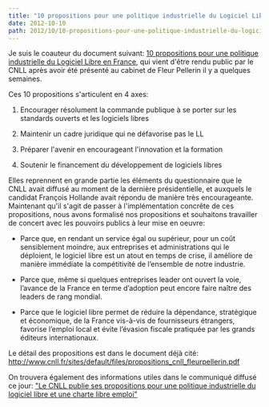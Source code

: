 ```yaml
---
title: "10 propositions pour une politique industrielle du Logiciel Libre en France"
date: 2012-10-10
path: 2012/10/10-propositions-pour-une-politique-industrielle-du-logiciel-libre-en-france
---
```


Je suis le coauteur du document suivant: [10 propositions pour une politique industrielle du Logiciel Libre en France](http://www.cnll.fr/sites/default/files/propositions_cnll_fleurpellerin.pdf), qui vient d'&ecirc;tre rendu public par le CNLL apr&egrave;s avoir &eacute;t&eacute; pr&eacute;sent&eacute; au cabinet de Fleur Pellerin il y a quelques semaines.


Ces 10 propositions s'articulent en 4 axes:

1. Encourager r&eacute;solument la commande publique &agrave; se porter sur les standards ouverts et les logiciels libres

2. Maintenir un cadre juridique qui ne d&eacute;favorise pas le LL

3. Pr&eacute;parer l'avenir en encourageant l'innovation et la formation

4. Soutenir le financement du d&eacute;veloppement de logiciels libres


Elles reprennent en grande partie les &eacute;l&eacute;ments du questionnaire que le CNLL avait diffus&eacute; au moment de la derni&egrave;re pr&eacute;sidentielle, et auxquels le candidat Fran&ccedil;ois Hollande avait r&eacute;pondu de mani&egrave;re tr&egrave;s encourageante. Maintenant qu'il s'agit de passer &agrave; l'impl&eacute;mentation concr&ecirc;te de ces propositions, nous avons formalis&eacute; nos propositions et souhaitons travailler de concert avec les pouvoirs publics &agrave; leur mise en oeuvre:

- Parce que, en rendant un service &eacute;gal ou sup&eacute;rieur, pour un co&ucirc;t sensiblement moindre, aux entreprises et administrations qui le d&eacute;ploient, le logiciel libre est un atout en temps de crise, il am&eacute;liore de mani&egrave;re imm&eacute;diate la comp&eacute;titivit&eacute; de l&rsquo;ensemble de notre industrie.

- Parce que, m&ecirc;me si quelques entreprises leader ont ouvert la voie, l&rsquo;avance de la France en terme d&rsquo;adoption peut encore faire na&icirc;tre des leaders de rang mondial.

- Parce que le logiciel libre permet de r&eacute;duire la d&eacute;pendance, strat&eacute;gique et &eacute;conomique, de la France vis-&agrave;-vis de fournisseurs &eacute;trangers, favorise l&rsquo;emploi local et &eacute;vite l&rsquo;&eacute;vasion fiscale pratiqu&eacute;e par les grands &eacute;diteurs internationaux.


Le d&eacute;tail des propositions est dans le document d&eacute;j&agrave; cit&eacute;:
<http://www.cnll.fr/sites/default/files/propositions_cnll_fleurpellerin.pdf>

On trouvera &eacute;galement des informations utiles dans le communiqu&eacute; diffus&eacute; ce jour: [&quot;Le CNLL publie ses propositions pour une politique industrielle du logiciel libre et une charte libre emploi&quot;](http://www.cnll.fr/sites/default/files/cp_propositions_cnll_fleurpellerin.pdf)

